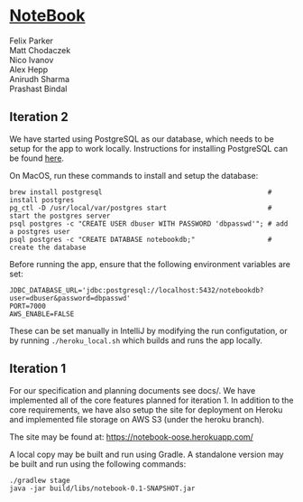 # [NoteBook](https://notebook-oose.herokuapp.com/)

Felix Parker \
Matt Chodaczek \
Nico Ivanov \
Alex Hepp \
Anirudh Sharma \
Prashast Bindal

## Iteration 2
We have started using PostgreSQL as our database, which needs to be setup for the app to work locally.
Instructions for installing PostgreSQL can be found [here](https://www.postgresql.org/download/).

On MacOS, run these commands to install and setup the database:
```
brew install postgresql                                         # install postgres
pg_ctl -D /usr/local/var/postgres start                         # start the postgres server
psql postgres -c "CREATE USER dbuser WITH PASSWORD 'dbpasswd'"; # add a postgres user
psql postgres -c "CREATE DATABASE notebookdb;"                  # create the database
```

Before running the app, ensure that the following environment variables are set:
```
JDBC_DATABASE_URL='jdbc:postgresql://localhost:5432/notebookdb?user=dbuser&password=dbpasswd'
PORT=7000
AWS_ENABLE=FALSE
```
These can be set manually in IntelliJ by modifying the run configutation, or by running `./heroku_local.sh` which builds and runs the app locally.

## Iteration 1

For our specification and planning documents see docs/. We have implemented all of the core features planned for iteration 1.
In addition to the core requirements, we have also setup the site for deployment on Heroku and implemented file storage on AWS S3 (under the heroku branch).

The site may be found at: https://notebook-oose.herokuapp.com/

A local copy may be built and run using Gradle. A standalone version may be built and run using the following commands:
```
./gradlew stage
java -jar build/libs/notebook-0.1-SNAPSHOT.jar
```
